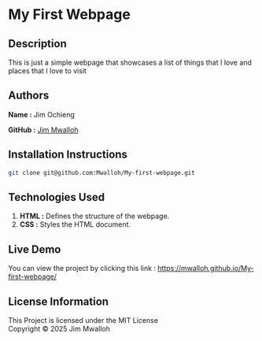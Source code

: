 # My First Webpage

## Description
This is just a simple webpage that showcases a list of things that I love and places that I love to visit

## Authors
**Name :** Jim Ochieng

**GitHub :** [Jim Mwalloh](https://github.com/Mwalloh)

## Installation Instructions
```bash
git clone git@github.com:Mwalloh/My-first-webpage.git
```

## Technologies Used
1. **HTML :** Defines the structure of the webpage.
2. **CSS :** Styles the HTML document.

## Live Demo
You can view the project by clicking this link : https://mwalloh.github.io/My-first-webpage/

## License Information
This Project is licensed under the MIT License\
Copyright © 2025 Jim Mwalloh
